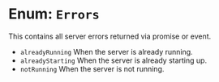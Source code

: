 # Enum: `Errors`
This contains all server errors returned via promise or event.

  - `alreadyRunning` When the server is already running.
  - `alreadyStarting` When the server is already starting up.
  - `notRunning` When the server is not running.
